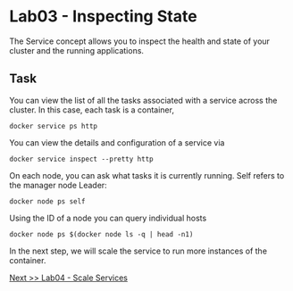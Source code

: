 # Lab03 - Inspecting State

The Service concept allows you to inspect the health and state of your cluster and the running applications.

## Task

You can view the list of all the tasks associated with a service across the cluster. 
In this case, each task is a container, 

```
docker service ps http
```

You can view the details and configuration of a service via 

```
docker service inspect --pretty http
```

On each node, you can ask what tasks it is currently running. Self refers to the manager node Leader: 

```
docker node ps self
```

Using the ID of a node you can query individual hosts 

```
docker node ps $(docker node ls -q | head -n1)
```

In the next step, we will scale the service to run more instances of the container.

[Next >> Lab04 - Scale Services](https://github.com/collabnix/dockerlabs/blob/master/intermediate/swarm/lab04-scale-services.md)
